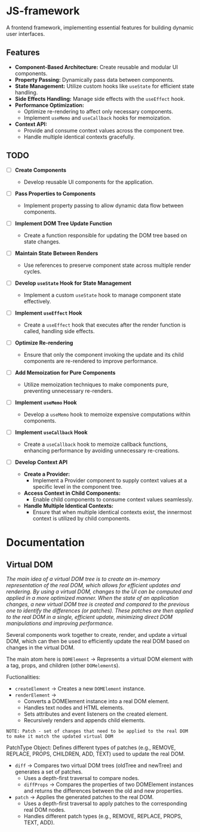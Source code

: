 # JS-framework
A frontend framework, implementing essential features for building dynamic user interfaces.

## Features

- **Component-Based Architecture:** Create reusable and modular UI components.
- **Property Passing:** Dynamically pass data between components.
- **State Management:** Utilize custom hooks like `useState` for efficient state handling.
- **Side Effects Handling:** Manage side effects with the `useEffect` hook.
- **Performance Optimization:** 
  - Optimize re-rendering to affect only necessary components.
  - Implement `useMemo` and `useCallback` hooks for memoization.
- **Context API:** 
  - Provide and consume context values across the component tree.
  - Handle multiple identical contexts gracefully.

## TODO

- [ ] **Create Components**
  - Develop reusable UI components for the application.
  
- [ ] **Pass Properties to Components**
  - Implement property passing to allow dynamic data flow between components.
  
- [ ] **Implement DOM Tree Update Function**
  - Create a function responsible for updating the DOM tree based on state changes.
  
- [ ] **Maintain State Between Renders**
  - Use references to preserve component state across multiple render cycles.
  
- [ ] **Develop `useState` Hook for State Management**
  - Implement a custom `useState` hook to manage component state effectively.
  
- [ ] **Implement `useEffect` Hook**
  - Create a `useEffect` hook that executes after the render function is called, handling side effects.
  
- [ ] **Optimize Re-rendering**
  - Ensure that only the component invoking the update and its child components are re-rendered to improve performance.
  
- [ ] **Add Memoization for Pure Components**
  - Utilize memoization techniques to make components pure, preventing unnecessary re-renders.
  
- [ ] **Implement `useMemo` Hook**
  - Develop a `useMemo` hook to memoize expensive computations within components.
  
- [ ] **Implement `useCallback` Hook**
  - Create a `useCallback` hook to memoize callback functions, enhancing performance by avoiding unnecessary re-creations.
  
- [ ] **Develop Context API**
  - **Create a Provider:**
    - Implement a Provider component to supply context values at a specific level in the component tree.
  - **Access Context in Child Components:**
    - Enable child components to consume context values seamlessly.
  - **Handle Multiple Identical Contexts:**
    - Ensure that when multiple identical contexts exist, the innermost context is utilized by child components.
   
# Documentation




## Virtual DOM
_The main idea of a virtual DOM tree is to create an in-memory representation of the real DOM, which allows for efficient updates and rendering. By using a virtual DOM, changes to the UI can be computed and applied in a more optimized manner. When the state of an application changes, a new virtual DOM tree is created and compared to the previous one to identify the differences (or patches). These patches are then applied to the real DOM in a single, efficient update, minimizing direct DOM manipulations and improving performance._

Several components work together to create, render, and update a virtual DOM, which can then be used to efficiently update the real DOM based on changes in the virtual DOM.

The main atom here is  `DOMElement` -> Represents a virtual DOM element with a tag, props, and children (other `DOMelement`s).

Fuctionalities:
- `createElement` -> Creates a new `DOMElement` instance.
- `renderElement` ->
  - Converts a DOMElement instance into a real DOM element.
  - Handles text nodes and HTML elements.
  - Sets attributes and event listeners on the created element.
  - Recursively renders and appends child elements.
```
NOTE: Patch - set of changes that need to be applied to the real DOM to make it match the updated virtual DOM
```
PatchType Object: Defines different types of patches (e.g., REMOVE, REPLACE, PROPS, CHILDREN, ADD, TEXT) used to update the real DOM.
- `diff` -> Compares two virtual DOM trees (oldTree and newTree) and generates a set of patches.
  - Uses a depth-first traversal to compare nodes.
  - `diffProps` -> Compares the properties of two DOMElement instances and returns the differences between the old and new properties.
- `patch` -> Applies the generated patches to the real DOM.
  - Uses a depth-first traversal to apply patches to the corresponding real DOM nodes.
  - Handles different patch types (e.g., REMOVE, REPLACE, PROPS, TEXT, ADD).



